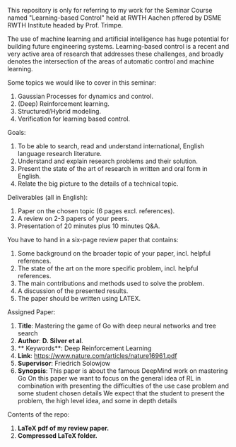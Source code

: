 This repository is only for referring to my work for the Seminar Course named "Learning-based Control" held at RWTH Aachen pffered by DSME RWTH Institute headed by Prof. Trimpe.

The use of machine learning and artificial intelligence has huge potential for building future engineering systems. 
Learning-based control is a recent and very active area of research that addresses these challenges, and broadly denotes the intersection of the
areas of automatic control and machine learning.

Some topics we would like to cover in this seminar:
1. Gaussian Processes for dynamics and control.
2. (Deep) Reinforcement learning.
3. Structured/Hybrid modeling.
4. Verification for learning based control.

Goals:
1. To be able to search, read and understand international, English language research literature.
2. Understand and explain research problems and their solution.
3. Present the state of the art of research in written and oral form in English.
4. Relate the big picture to the details of a technical topic.

Deliverables (all in English):
1. Paper on the chosen topic (6 pages excl. references).
2. A review on 2-3 papers of your peers.
3. Presentation of 20 minutes plus 10 minutes Q&A.

You have to hand in a six-page review paper that contains:
1. Some background on the broader topic of your paper, incl. helpful references.
2. The state of the art on the more specific problem, incl. helpful references.
3. The main contributions and methods used to solve the problem.
4. A discussion of the presented results.
5. The paper should be written using LATEX.

Assigned Paper:
1. **Title**: Mastering the game of Go with deep neural networks and tree search
2. **Author**: **D. Silver et al**.
3. ** Keywords**: Deep Reinforcement Learning
4. **Link**: https://www.nature.com/articles/nature16961.pdf
5. **Supervisor**: Friedrich Solowjow
6. **Synopsis**: This paper is about the famous DeepMind work on mastering Go On
this paper we want to focus on the general idea of RL in combination with
presenting the difficulties of the use case problem and some student chosen details
We expect that the student to present the problem, the high level idea, and
some in depth details

Contents of the repo:
1. **LaTeX pdf of my review paper.**
2. **Compressed LaTeX folder.**
